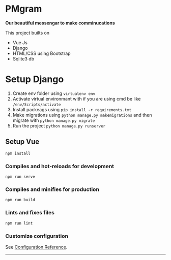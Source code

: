 # PMgram
**Our beautiful messengar to make comminucations**

This project builts on 
 -  Vue Js
 -  Django
 -  HTML/CSS using Bootstrap
 -  Sqlite3 db

# Setup Django 
1.  Create env folder using `virtualenv env`
2.  Activate virtual environmant with if you are using cmd be like `/env/Scripts/activate`
3.  Install packeags using `pip install -r requirements.txt`
4.  Make migrations using  `python manage.py makemigrations` and then migrate with `python manage.py migrate`
5.  Run the project `python manage.py runserver`


## Setup Vue
```
npm install
```

### Compiles and hot-reloads for development
```
npm run serve
```

### Compiles and minifies for production
```
npm run build
```

### Lints and fixes files
```
npm run lint
```

### Customize configuration
See [Configuration Reference](https://cli.vuejs.org/config/).

_______________________________________________________

